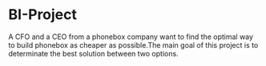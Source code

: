 # BI-Project
A CFO and a CEO from a phonebox company want to find the optimal way to build phonebox as cheaper as possible.The main goal of this project is to determinate the best solution between two options.
